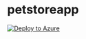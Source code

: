 # petstoreapp


[![Deploy to Azure](https://aka.ms/deploytoazurebutton)](https://portal.azure.com/#create/Microsoft.Template/uri/https%3A%2F%2Fraw.githubusercontent.com%2Flink78%2Fpetstoreapp%2Fmaster%2FPetSoreApp%2Fazuredeploy.yaml)


